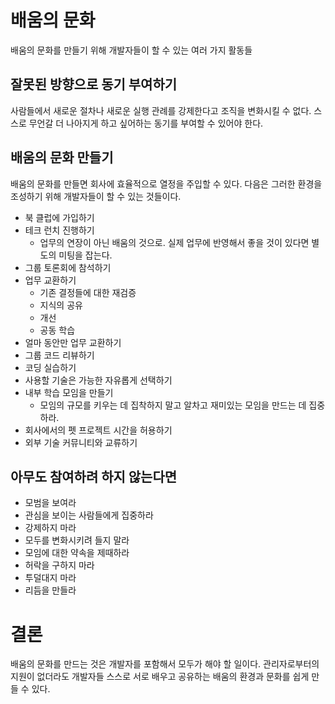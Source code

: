 # 배움의 문화

배움의 문화를 만들기 위해 개발자들이 할 수 있는 여러 가지 활동들

## 잘못된 방향으로 동기 부여하기

사람들에서 새로운 절차나 새로운 실행 관례를 강제한다고 조직을 변화시킬 수 없다. 스스로 무언갈 더 나아지게 하고 싶어하는 동기를 부여할 수 있어야 한다.

## 배움의 문화 만들기

배움의 문화를 만들면 회사에 효율적으로 열정을 주입할 수 있다. 다음은 그러한 환경을 조성하기 위해 개발자들이 할 수 있는 것들이다.

* 북 클럽에 가입하기
* 테크 런치 진행하기
  * 업무의 연장이 아닌 배움의 것으로. 실제 업무에 반영해서 좋을 것이 있다면 별도의 미팅을 잡는다.
* 그룹 토론회에 참석하기
* 업무 교환하기
  * 기존 결정들에 대한 재검증
  * 지식의 공유
  * 개선
  * 공동 학습
* 얼마 동안만 업무 교환하기
* 그룹 코드 리뷰하기
* 코딩 실습하기
* 사용할 기술은 가능한 자유롭게 선택하기
* 내부 학습 모임을 만들기
  * 모임의 규모를 키우는 데 집착하지 말고 알차고 재미있는 모임을 만드는 데 집중하라.
* 회사에서의 펫 프로젝트 시간을 허용하기
* 외부 기술 커뮤니티와 교류하기

## 아무도 참여하려 하지 않는다면

* 모범을 보여라
* 관심을 보이는 사람들에게 집중하라
* 강제하지 마라
* 모두를 변화시키려 들지 말라
* 모임에 대한 약속을 제때하라
* 허락을 구하지 마라
* 투덜대지 마라
* 리듬을 만들라

# 결론

배움의 문화를 만드는 것은 개발자를 포함해서 모두가 해야 할 일이다. 관리자로부터의 지원이 없더라도 개발자들 스스로 서로 배우고 공유하는 배움의 환경과 문화를 쉽게 만들 수 있다.


